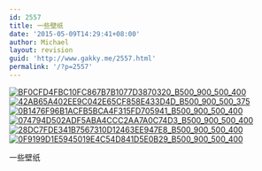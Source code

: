 ```yaml
---
id: 2557
title: 一些壁纸
date: '2015-05-09T14:29:41+08:00'
author: Michael
layout: revision
guid: 'http://www.gakky.me/2557.html'
permalink: '/?p=2557'
---
```


[![BF0CFD4FBC10FC867B7B1077D3870320_B500_900_500_400](http://www.yui-aragaki.org/wp-content/uploads/img/BF0CFD4FBC10FC867B7B1077D3870320_B500_900_500_400.jpeg)](http://www.yui-aragaki.org/wp-content/uploads/img/BF0CFD4FBC10FC867B7B1077D3870320_B1280_1280_1280_1024.jpeg) [![42AB65A402EE9C042E65CF858E433D4D_B500_900_500_375](http://www.yui-aragaki.org/wp-content/uploads/img/42AB65A402EE9C042E65CF858E433D4D_B500_900_500_375.jpeg)](http://www.yui-aragaki.org/wp-content/uploads/img/42AB65A402EE9C042E65CF858E433D4D_B1280_1280_1024_768.jpeg) [![0B1476F96B1ACFB5BCA4F315FD705941_B500_900_500_400](http://www.yui-aragaki.org/wp-content/uploads/img/0B1476F96B1ACFB5BCA4F315FD705941_B500_900_500_400.jpeg)](http://www.yui-aragaki.org/wp-content/uploads/img/0B1476F96B1ACFB5BCA4F315FD705941_B1280_1280_1280_1024.jpeg) [![074794D502ADF5ABA4CCC2AA7A0C74D3_B500_900_500_400](http://www.yui-aragaki.org/wp-content/uploads/img/074794D502ADF5ABA4CCC2AA7A0C74D3_B500_900_500_400.jpeg)](http://www.yui-aragaki.org/wp-content/uploads/img/074794D502ADF5ABA4CCC2AA7A0C74D3_B1280_1280_1280_1024.jpeg) [![28DC7FDE341B7567310D12463EE947E8_B500_900_500_400](http://www.yui-aragaki.org/wp-content/uploads/img/28DC7FDE341B7567310D12463EE947E8_B500_900_500_400.jpeg)](http://www.yui-aragaki.org/wp-content/uploads/img/28DC7FDE341B7567310D12463EE947E8_B1280_1280_1280_1024.jpeg) [![0F9199D1E5945019E4C54D841D5E0B29_B500_900_500_400](http://www.yui-aragaki.org/wp-content/uploads/img/0F9199D1E5945019E4C54D841D5E0B29_B500_900_500_400.jpeg)](http://www.yui-aragaki.org/wp-content/uploads/img/0F9199D1E5945019E4C54D841D5E0B29_B1280_1280_1280_1024.jpeg)

一些壁纸